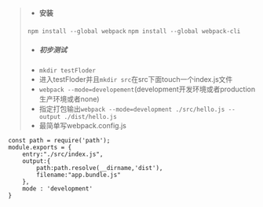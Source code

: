 >- #### 安装
> `npm install --global webpack`
>  `npm install --global webpack-cli`
>  - ##### 初步测试
>  - `mkdir testFloder`
>  - 进入testFloder并且`mkdir src`在src下面touch一个index.js文件
>  - `webpack --mode=developement`(development开发环境或者production生产环境或者none)
>  - 指定打包输出`webpack --mode=development ./src/hello.js --output ./dist/hello.js`
>  - 最简单写webpack.config.js
```shell
const path = require('path');
module.exports = {
    entry:"./src/index.js",
    output:{
        path:path.resolve(__dirname,'dist'),
        filename:"app.bundle.js"
    },
    mode : 'development'
}
``` 